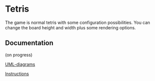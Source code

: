 # Tetris

The game is normal tetris with some configuration possibilities. You can change the board height and width plus some rendering options.

## Documentation 
(on progress)

[UML-diagrams](documentation/UML.md)

[Instructions](documentation/instructions.md)
